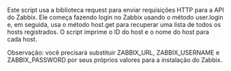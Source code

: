 Este script usa a biblioteca request para enviar requisições HTTP para a API do Zabbix. Ele começa fazendo login no Zabbix usando o método user.login e, em seguida, usa o método host.get para recuperar uma lista de todos os hosts registrados. O script imprime o ID do host e o nome do host para cada host.

Observação: você precisará substituir ZABBIX_URL, ZABBIX_USERNAME e ZABBIX_PASSWORD por seus próprios valores para a instalação do Zabbix.